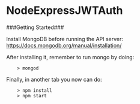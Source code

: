 # NodeExpressJWTAuth

###Getting Started###

Install MongoDB before running the API server:
https://docs.mongodb.org/manual/installation/

After installing it, remember to run mongo by doing:
```
	> mongod
```

Finally, in another tab you now can do:

```
	> npm install
	> npm start
```
